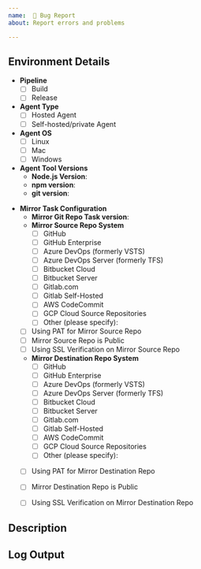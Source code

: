 ```yaml
---
name:  🐞 Bug Report
about: Report errors and problems

---
```


## Environment Details
<!-- Fill in the below form so that we have the relevant details about the environment where the bug/error is occurring. -->
* **Pipeline**
    <!-- Check the box to specify whether you are running the Mirror Git Repository task in a Build and/or Release Pipeline. -->
  * [ ] Build
  * [ ] Release
* **Agent Type**
    <!-- Check the box to specify whether you are seeing the error on a Microsoft-hosted agent and/or a private, self-hosted agent. -->
  * [ ] Hosted Agent
  * [ ] Self-hosted/private Agent
* **Agent OS**
    <!-- Check the box to specify which operating system(s) the are used by the agents where you are seeing the error. -->
  * [ ] Linux
  * [ ] Mac
  * [ ] Windows
* **Agent Tool Versions**
    <!-- Add the versions of the below items on the agent where you are seeing the bug. You may include multiple values (i.e. Node 8.x, 9.x) if you are seeing the error on multiple versions. -->
  * **Node.js Version**: 
  * **npm version**:
  * **git version**:

<!-- Fill out the below information based on how you are configuring/using the Git Mirror Task. -->
* **Mirror Task Configuration**
  * **Mirror Git Repo Task version**:
  * **Mirror Source Repo System**
    * [ ] GitHub
    * [ ] GitHub Enterprise
    * [ ] Azure DevOps (formerly VSTS)
    * [ ] Azure DevOps Server (formerly TFS)
    * [ ] Bitbucket Cloud
    * [ ] Bitbucket Server
    * [ ] Gitlab.com
    * [ ] Gitlab Self-Hosted
    * [ ] AWS CodeCommit
    * [ ] GCP Cloud Source Repositories
    * [ ] Other (please specify):  
  * [ ] Using PAT for Mirror Source Repo
  * [ ] Mirror Source Repo is Public
  * [ ] Using SSL Verification on Mirror Source Repo
  * **Mirror Destination Repo System**
    * [ ] GitHub
    * [ ] GitHub Enterprise
    * [ ] Azure DevOps (formerly VSTS)
    * [ ] Azure DevOps Server (formerly TFS)
    * [ ] Bitbucket Cloud
    * [ ] Bitbucket Server
    * [ ] Gitlab.com
    * [ ] Gitlab Self-Hosted
    * [ ] AWS CodeCommit
    * [ ] GCP Cloud Source Repositories
    * [ ] Other (please specify):  
  * [ ] Using PAT for Mirror Destination Repo
  * [ ] Mirror Destination Repo is Public
  * [ ] Using SSL Verification on Mirror Destination Repo
  

## Description
<!-- Provide a clear and concise description of the bug/problem you are experiencing. -->

## Log Output
<!-- Provide the log output of the Mirror Git Repository task from your pipeline where the task is failing. Below is an example of what that will look like:

2018-12-04T23:30:15.1091356Z ##[section]Starting: Mirror Git Repository
2018-12-04T23:30:15.1094369Z ==============================================================================
2018-12-04T23:30:15.1094484Z Task         : Mirror Git Repository
2018-12-04T23:30:15.1094525Z Description  : A straightforward utility to mirror one Git repository to another location
2018-12-04T23:30:15.1094713Z Version      : 1.1.7
2018-12-04T23:30:15.1094811Z Author       : Swellaby
2018-12-04T23:30:15.1094852Z Help         : [More Information](https://github.com/swellaby/vsts-mirror-git-repository)
2018-12-04T23:30:15.1095054Z ==============================================================================
2018-12-04T23:30:17.0702892Z [command]/usr/bin/git -c http.sslVerify=false clone --mirror https://null@github.com/swellaby/vsts-mirror-git-repository.git
2018-12-04T23:30:17.0874432Z Cloning into bare repository 'vsts-mirror-git-repository.git'...
2018-12-04T23:30:18.1829560Z [command]/usr/bin/git -c http.sslVerify=true -C vsts-mirror-git-repository.git push --mirror https://***@dev.azure.com/swellaby/OpenSource/_git/mirror2
2018-12-04T23:30:19.5089488Z To https://dev.azure.com/swellaby/OpenSource/_git/mirror2
2018-12-04T23:30:19.5091217Z  - [deleted]         develop
2018-12-04T23:30:19.5092078Z  + 1a218ce...2de2a13 master -> master (forced update)
2018-12-04T23:30:19.5371849Z ##[section]Finishing: Mirror Git Repository

-->